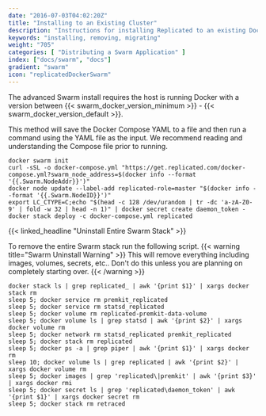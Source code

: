 ```yaml
---
date: "2016-07-03T04:02:20Z"
title: "Installing to an Existing Cluster"
description: "Instructions for installing Replicated to an existing Docker Swarm cluster"
keywords: "installing, removing, migrating"
weight: "705"
categories: [ "Distributing a Swarm Application" ]
index: ["docs/swarm", "docs"]
gradient: "swarm"
icon: "replicatedDockerSwarm"
---
```


The advanced Swarm install requires the host is running Docker with a version between {{< swarm_docker_version_minimum >}} - {{< swarm_docker_version_default >}}.

This method will save the Docker Compose YAML to a file and then run a command using the YAML file as the input. We recommend reading and understanding the Compose file prior to running.

```shell
docker swarm init
curl -sSL -o docker-compose.yml "https://get.replicated.com/docker-compose.yml?swarm_node_address=$(docker info --format '{{.Swarm.NodeAddr}}')"
docker node update --label-add replicated-role=master "$(docker info --format '{{.Swarm.NodeID}}')"
export LC_CTYPE=C;echo "$(head -c 128 /dev/urandom | tr -dc 'a-zA-Z0-9' | fold -w 32 | head -n 1)" | docker secret create daemon_token -
docker stack deploy -c docker-compose.yml replicated
```

{{< linked_headline "Uninstall Entire Swarm Stack" >}}

To remove the entire Swarm stack run the following script.
{{< warning title="Swarm Uninstall Warning" >}}
This will remove everything including images, volumes, secrets, etc.. Don't do this unless you are planning on completely starting over.
{{< /warning >}}

```shell
docker stack ls | grep replicated_ | awk '{print $1}' | xargs docker stack rm
sleep 5; docker service rm premkit_replicated
sleep 5; docker service rm statsd_replicated
sleep 5; docker volume rm replicated-premkit-data-volume
sleep 5; docker volume ls | grep statsd | awk '{print $2}' | xargs docker volume rm
sleep 5; docker network rm statsd_replicated premkit_replicated
sleep 5; docker stack rm replicated
sleep 5; docker ps -a | grep piper | awk '{print $1}' | xargs docker rm
sleep 10; docker volume ls | grep replicated | awk '{print $2}' | xargs docker volume rm
sleep 5; docker images | grep 'replicated\|premkit' | awk '{print $3}' | xargs docker rmi
sleep 5; docker secret ls | grep 'replicated\daemon_token' | awk '{print $1}' | xargs docker secret rm
sleep 5; docker stack rm retraced
```
